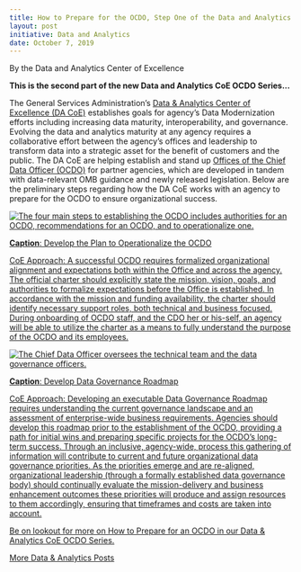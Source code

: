 ```yaml
---
title: How to Prepare for the OCDO, Step One of the Data and Analytics Center of Excellence Approach
layout: post
initiative: Data and Analytics
date: October 7, 2019
---
```

By the Data and Analytics Center of Excellence

**This is the second part of the new Data and Analytics CoE OCDO Series...** 

The General Services Administration’s <a href="https://coe.gsa.gov/coe/data-analytics.html">Data & Analytics Center of Excellence (DA CoE)</a> establishes goals for agency’s Data Modernization efforts including increasing data maturity, interoperability, and governance. Evolving the data and analytics maturity at any agency requires a collaborative effort between the agency’s offices and leadership to transform data into a strategic asset for the benefit of customers and the public. The DA CoE are helping establish and stand up <a href="https://coe.gsa.gov/2019/06/25/da-update-4.html">Offices of the Chief Data Officer (OCDO)</a>  for partner agencies, which are developed in tandem with data-relevant OMB guidance and newly released legislation. Below are the preliminary steps regarding how the DA CoE works with an agency to prepare for the OCDO to ensure organizational success.

<a href="{{site.baseurl}}/images/StepstoEstablishOCDO.png" target="_blank" rel="noopener noreferrer">
<img src="{{site.baseurl}}/images/StepstoEstablishOCDO.png" alt="The four main steps to establishing the OCDO includes authorities for an OCDO, recommendations for an OCDO, and to operationalize one.">

**Caption**: Develop the Plan to Operationalize the OCDO

CoE Approach:  A successful OCDO requires formalized organizational alignment and expectations both within the Office and 
across the agency. The official charter should explicitly state the mission, vision, goals, and authorities to formalize 
expectations before the Office is established. In accordance with the mission and funding availability, the charter should 
identify necessary support roles, both technical and business focused. During onboarding of OCDO staff, and the CDO her or 
his-self, an agency will be able to utilize the charter as a means to fully understand the purpose of the OCDO and its 
employees.

<a href="{{site.baseurl}}/images/OCDOOrgChart.png" target="_blank" rel="noopener noreferrer">
<img src="{{site.baseurl}}/images/OCDOOrgChart.png" alt="The Chief Data Officer oversees the technical team and the data governance officers.">
  
**Caption**: Develop Data Governance Roadmap

CoE Approach: Developing an executable Data Governance Roadmap requires understanding  the current governance landscape and 
an assessment of enterprise-wide business requirements. Agencies should develop this roadmap prior to the establishment of 
the OCDO, providing a path for initial wins and preparing specific projects for the OCDO’s long-term success. Through an 
inclusive, agency-wide, process this gathering of information will contribute to current and future organizational data 
governance priorities. As the priorities emerge and are re-aligned, organizational leadership (through a formally established 
data governance body) should continually evaluate the mission-delivery and business enhancement outcomes these priorities 
will produce and assign resources to them accordingly, ensuring that timeframes and costs are taken into account. 

Be on lookout for more on How to Prepare for an OCDO in our Data & Analytics CoE OCDO Series.

<a href="{{site.baseurl}}/coe/data-analytics.html#coe-updates" class="usa-button">More Data & Analytics Posts</a>
